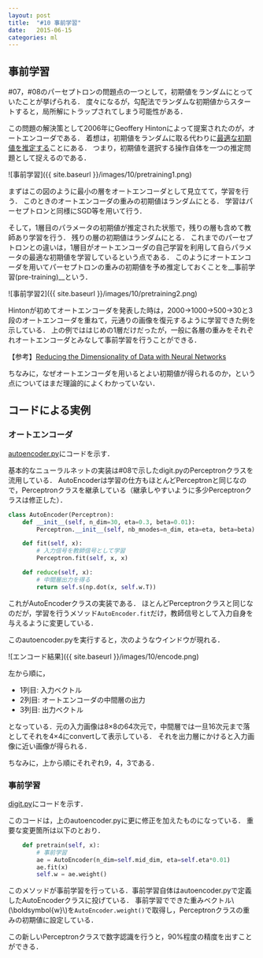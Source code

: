 ```yaml
---
layout: post
title:  "#10 事前学習"
date:   2015-06-15
categories: ml
---
```


## 事前学習

\#07，\#08のパーセプトロンの問題点の一つとして，初期値をランダムにとっていたことが挙げられる．
度々になるが，勾配法でランダムな初期値からスタートすると，局所解にトラップされてしまう可能性がある．

この問題の解決策として2006年にGeoffery Hintonによって提案されたのが，オートエンコーダである．
着想は，初期値をランダムに取る代わりに<u>最適な初期値を推定する</u>ことにある．
つまり，初期値を選択する操作自体を一つの推定問題として捉えるのである．

![事前学習]({{ site.baseurl }}/images/10/pretraining1.png)

まずはこの図のように最小の層をオートエンコーダとして見立てて，学習を行う．
このときのオートエンコーダの重みの初期値はランダムにとる．
学習はパーセプトロンと同様にSGD等を用いて行う．

そして，1層目のパラメータの初期値が推定された状態で，残りの層も含めて教師あり学習を行う．
残りの層の初期値はランダムにとる．
これまでのパーセプトロンとの違いは，1層目がオートエンコーダの自己学習を利用して自らパラメータの最適な初期値を学習しているという点である．
このようにオートエンコーダを用いてパーセプトロンの重みの初期値を予め推定しておくことを__事前学習(pre-training)__という．

![事前学習2]({{ site.baseurl }}/images/10/pretraining2.png)

Hintonが初めてオートエンコーダを発表した時は，2000→1000→500→30と3段のオートエンコーダを重ねて，元通りの画像を復元するように学習できた例を示している．
上の例でははじめの1層だけだったが，一般に各層の重みをそれぞれオートエンコーダとみなして事前学習を行うことができる．

【参考】[Reducing the Dimensionality of Data with Neural Networks](http://www.cs.toronto.edu/~hinton/science.pdf)

ちなみに，なぜオートエンコーダを用いるとよい初期値が得られるのか，という点についてはまだ理論的によくわかっていない．

## コードによる実例

### オートエンコーダ

[autoencoder.py](https://github.com/tsg-ut/ml2015/blob/master/10/autoencoder.py)にコードを示す．

基本的なニューラルネットの実装は\#08で示したdigit.pyのPerceptronクラスを流用している．
AutoEncoderは学習の仕方もほとんどPerceptronと同じなので，Perceptronクラスを継承している（継承しやすいように多少Perceptronクラスは修正した）．

```python
class AutoEncoder(Perceptron):
    def __init__(self, n_dim=30, eta=0.3, beta=0.01):
        Perceptron.__init__(self, nb_mnodes=n_dim, eta=eta, beta=beta)

    def fit(self, x):
        # 入力信号を教師信号として学習
        Perceptron.fit(self, x, x)

    def reduce(self, x):
        # 中間層出力を得る
        return self.s(np.dot(x, self.w.T))
```

これがAutoEncoderクラスの実装である．
ほとんどPerceptronクラスと同じなのだが，学習を行うメソッド``AutoEncoder.fit``だけ，教師信号として入力自身を与えるように変更している．

このautoencoder.pyを実行すると，次のようなウインドウが現れる．

![エンコード結果]({{ site.baseurl }}/images/10/encode.png)

左から順に，

+ 1列目: 入力ベクトル
+ 2列目: オートエンコーダの中間層の出力
+ 3列目: 出力ベクトル

となっている．元の入力画像は8×8の64次元で，中間層では一旦16次元まで落としてそれを4×4にconvertして表示している．
それを出力層にかけると入力画像に近い画像が得られる．

ちなみに，上から順にそれぞれ9，4，3である．

### 事前学習

[digit.py](https://github.com/tsg-ut/ml2015/blob/master/10/digit.py)にコードを示す．

このコードは，上のautoencoder.pyに更に修正を加えたものになっている．
重要な変更箇所は以下のとおり．

```python
    def pretrain(self, x):
        # 事前学習
        ae = AutoEncoder(n_dim=self.mid_dim, eta=self.eta*0.01)
        ae.fit(x)
        self.w = ae.weight()
```

このメソッドが事前学習を行っている．事前学習自体はautoencoder.pyで定義したAutoEncoderクラスに投げている．
事前学習でできた重みベクトル\\(\boldsymbol{w}\\)を``AutoEncoder.weight()``で取得し，Perceptronクラスの重みの初期値に設定している．

この新しいPerceptronクラスで数字認識を行うと，90%程度の精度を出すことができる．
